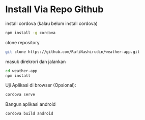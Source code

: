 # Install Via Repo Github

install cordova (kalau belum install cordova)
```bash
npm install -g cordova
```

clone repository
```bash
git clone https://github.com/RafiNashirudin/weather-app.git
```

masuk direkrori dan jalankan
```bash
cd weather-app
npm install
```

Uji Aplikasi di browser (Opsional):
```bash
cordova serve
```

Bangun aplikasi android
```bash
cordova build android
```

